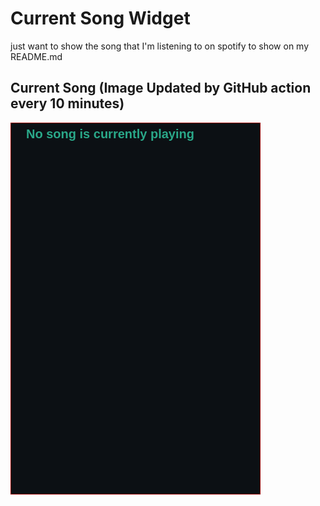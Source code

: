 # Current Song Widget
just want to show the song that I'm listening to on spotify to show on my README.md

## Current Song (Image Updated by GitHub action every 10 minutes)
![](songs-pictures/image637.png)

